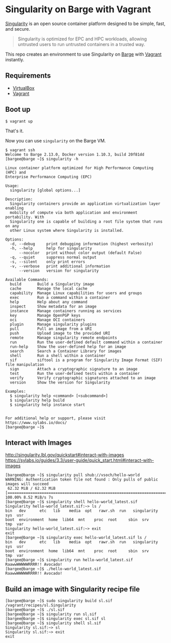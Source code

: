 # Singularity on Barge with Vagrant

[Singularity](https://github.com/sylabs/singularity) is an open source container platform designed to be simple, fast, and secure.

> Singularity is optimized for EPC and HPC workloads, allowing untrusted users to run untrusted containers in a trusted way.

This repo creates an environment to use Singularity on [Barge](https://atlas.hashicorp.com/ailispaw/boxes/barge) with [Vagrant](https://www.vagrantup.com/) instantly.

## Requirements

- [VirtualBox](https://www.virtualbox.org/)
- [Vagrant](https://www.vagrantup.com/)

## Boot up

```
$ vagrant up
```

That's it.

Now you can use `singularity` on the Barge VM.

```
$ vagrant ssh
Welcome to Barge 2.13.0, Docker version 1.10.3, build 20f81dd
[bargee@barge ~]$ singularity -h

Linux container platform optimized for High Performance Computing (HPC) and
Enterprise Performance Computing (EPC)

Usage:
  singularity [global options...]

Description:
  Singularity containers provide an application virtualization layer enabling
  mobility of compute via both application and environment portability. With
  Singularity one is capable of building a root file system that runs on any
  other Linux system where Singularity is installed.

Options:
  -d, --debug     print debugging information (highest verbosity)
  -h, --help      help for singularity
      --nocolor   print without color output (default False)
  -q, --quiet     suppress normal output
  -s, --silent    only print errors
  -v, --verbose   print additional information
      --version   version for singularity

Available Commands:
  build       Build a Singularity image
  cache       Manage the local cache
  capability  Manage Linux capabilities for users and groups
  exec        Run a command within a container
  help        Help about any command
  inspect     Show metadata for an image
  instance    Manage containers running as services
  key         Manage OpenPGP keys
  oci         Manage OCI containers
  plugin      Manage singularity plugins
  pull        Pull an image from a URI
  push        Upload image to the provided URI
  remote      Manage singularity remote endpoints
  run         Run the user-defined default command within a container
  run-help    Show the user-defined help for an image
  search      Search a Container Library for images
  shell       Run a shell within a container
  sif         siftool is a program for Singularity Image Format (SIF) file manipulation
  sign        Attach a cryptographic signature to an image
  test        Run the user-defined tests within a container
  verify      Verify cryptographic signatures attached to an image
  version     Show the version for Singularity

Examples:
  $ singularity help <command> [<subcommand>]
  $ singularity help build
  $ singularity help instance start


For additional help or support, please visit https://www.sylabs.io/docs/
[bargee@barge ~]$ 
```


## Interact with Images

http://singularity.lbl.gov/quickstart#interact-with-images  
https://sylabs.io/guides/3.3/user-guide/quick_start.html#interact-with-images

```
[bargee@barge ~]$ singularity pull shub://vsoch/hello-world
WARNING: Authentication token file not found : Only pulls of public images will succeed
 62.32 MiB / 62.32 MiB [========================================================================================] 100.00% 8.52 MiB/s 7s
[bargee@barge ~]$ singularity shell hello-world_latest.sif
Singularity hello-world_latest.sif:~> ls /
bin   dev	   etc	 lib	media  opt   rawr.sh  run   singularity  sys  usr
boot  environment  home  lib64	mnt    proc  root     sbin  srv		 tmp  var
Singularity hello-world_latest.sif:~> exit
exit
[bargee@barge ~]$ singularity exec hello-world_latest.sif ls /
bin   dev	   etc	 lib	media  opt   rawr.sh  run   singularity  sys  usr
boot  environment  home  lib64	mnt    proc  root     sbin  srv		 tmp  var
[bargee@barge ~]$ singularity run hello-world_latest.sif
RaawwWWWWWRRRR!! Avocado!
[bargee@barge ~]$ ./hello-world_latest.sif
RaawwWWWWWRRRR!! Avocado!
```

## Build an image with Singularity recipe file

```
[bargee@barge ~]$ sudo singularity build sl.sif /vagrant/recipes/sl.Singularity
[bargee@barge ~]$ ./sl.sif
[bargee@barge ~]$ singularity run sl.sif
[bargee@barge ~]$ singularity exec sl.sif sl
[bargee@barge ~]$ singularity shell sl.sif
Singularity sl.sif:~> sl
Singularity sl.sif:~> exit
exit
```
